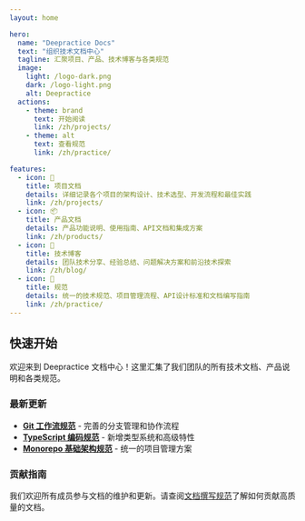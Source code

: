 ```yaml
---
layout: home

hero:
  name: "Deepractice Docs"
  text: "组织技术文档中心"
  tagline: 汇聚项目、产品、技术博客与各类规范
  image:
    light: /logo-dark.png
    dark: /logo-light.png
    alt: Deepractice
  actions:
    - theme: brand
      text: 开始阅读
      link: /zh/projects/
    - theme: alt
      text: 查看规范
      link: /zh/practice/

features:
  - icon: 📁
    title: 项目文档
    details: 详细记录各个项目的架构设计、技术选型、开发流程和最佳实践
    link: /zh/projects/
  - icon: 📦
    title: 产品文档
    details: 产品功能说明、使用指南、API文档和集成方案
    link: /zh/products/
  - icon: 📝
    title: 技术博客
    details: 团队技术分享、经验总结、问题解决方案和前沿技术探索
    link: /zh/blog/
  - icon: 📏
    title: 规范
    details: 统一的技术规范、项目管理流程、API设计标准和文档编写指南
    link: /zh/practice/
---
```


## 快速开始

欢迎来到 Deepractice 文档中心！这里汇集了我们团队的所有技术文档、产品说明和各类规范。

### 最新更新

- **[Git 工作流规范](/zh/practice/git/)** - 完善的分支管理和协作流程
- **[TypeScript 编码规范](/zh/practice/typescript/)** - 新增类型系统和高级特性
- **[Monorepo 基础架构规范](/zh/practice/monorepo/)** - 统一的项目管理方案

### 贡献指南

我们欢迎所有成员参与文档的维护和更新。请查阅[文档撰写规范](/zh/practice/documentation/)了解如何贡献高质量的文档。